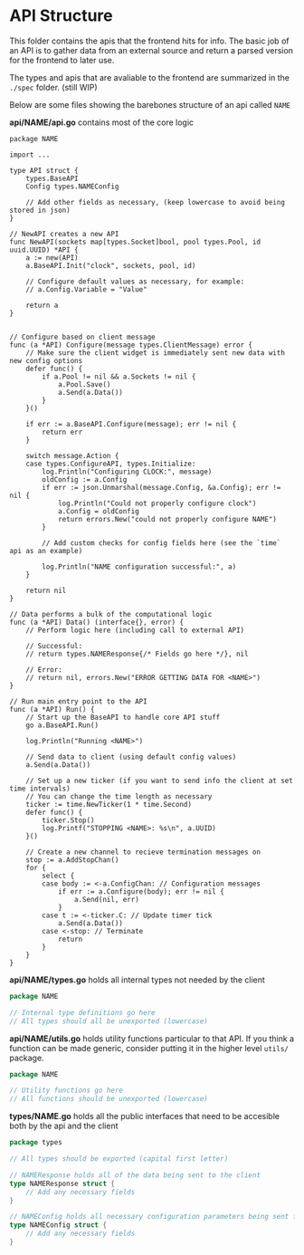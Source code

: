 # API Structure


This folder contains the apis that the frontend hits for info. The basic job of an API is to gather data from
an external source and return a parsed version for the frontend to later use. 

The types and apis that are avaliable to the frontend are summarized in the `./spec` folder. (still WIP)

Below are some files showing the barebones structure of an api called `NAME`

**api/NAME/api.go** contains most of the core logic

```text
package NAME

import ...

type API struct {
	types.BaseAPI
	Config types.NAMEConfig
	
    // Add other fields as necessary, (keep lowercase to avoid being stored in json)
}

// NewAPI creates a new API
func NewAPI(sockets map[types.Socket]bool, pool types.Pool, id uuid.UUID) *API {
	a := new(API)
	a.BaseAPI.Init("clock", sockets, pool, id)

    // Configure default values as necessary, for example:
    // a.Config.Variable = "Value"

	return a
}


// Configure based on client message
func (a *API) Configure(message types.ClientMessage) error {
    // Make sure the client widget is immediately sent new data with new config options
	defer func() {
		if a.Pool != nil && a.Sockets != nil {
			a.Pool.Save()
			a.Send(a.Data())
		}
	}()

	if err := a.BaseAPI.Configure(message); err != nil {
		return err
	}

	switch message.Action {
	case types.ConfigureAPI, types.Initialize:
		log.Println("Configuring CLOCK:", message)
		oldConfig := a.Config
		if err := json.Unmarshal(message.Config, &a.Config); err != nil {
			log.Println("Could not properly configure clock")
			a.Config = oldConfig
			return errors.New("could not properly configure NAME")
		}

		// Add custom checks for config fields here (see the `time` api as an example)

		log.Println("NAME configuration successful:", a)
	}

	return nil
}

// Data performs a bulk of the computational logic
func (a *API) Data() (interface{}, error) {
	// Perform logic here (including call to external API)
    
    // Successful:
    // return types.NAMEResponse{/* Fields go here */}, nil

    // Error:
    // return nil, errors.New("ERROR GETTING DATA FOR <NAME>")
}

// Run main entry point to the API
func (a *API) Run() {
    // Start up the BaseAPI to handle core API stuff
	go a.BaseAPI.Run()

	log.Println("Running <NAME>")

    // Send data to client (using default config values)
	a.Send(a.Data())
    
    // Set up a new ticker (if you want to send info the client at set time intervals)
    // You can change the time length as necessary
	ticker := time.NewTicker(1 * time.Second)
	defer func() {
		ticker.Stop()
		log.Printf("STOPPING <NAME>: %s\n", a.UUID)
	}()

    // Create a new channel to recieve termination messages on
	stop := a.AddStopChan()
	for {
		select {
		case body := <-a.ConfigChan: // Configuration messages
			if err := a.Configure(body); err != nil {
				a.Send(nil, err)
			}
		case t := <-ticker.C: // Update timer tick
			a.Send(a.Data())
		case <-stop: // Terminate
			return
		}
	}
}
```

**api/NAME/types.go** holds all internal types not needed by the client
```go
package NAME

// Internal type definitions go here
// All types should all be unexported (lowercase)
```

**api/NAME/utils.go** holds utility functions particular to that API.
If you think a function can be made generic, consider putting it in the higher level `utils/` package.

```go
package NAME

// Utility functions go here
// All functions should be unexported (lowercase)
```

**types/NAME.go** holds all the public interfaces that need to be accesible both by the api and the client
```go
package types

// All types should be exported (capital first letter)

// NAMEResponse holds all of the data being sent to the client
type NAMEResponse struct {
	// Add any necessary fields
}

// NAMEConfig holds all necessary configuration parameters being sent from the client
type NAMEConfig struct {
	// Add any necessary fields
}

```
